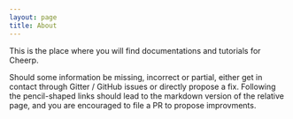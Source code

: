 ```yaml
---
layout: page
title: About
---
```


This is the place where you will find documentations and tutorials for Cheerp.

Should some information be missing, incorrect or partial, either get in contact through Gitter / GitHub issues or directly propose a fix.
Following the pencil-shaped links should lead to the markdown version of the relative page, and you are encouraged to file a PR to propose improvments.
